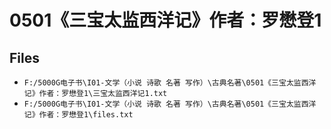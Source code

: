# 0501《三宝太监西洋记》作者：罗懋登1

## Files

- `F:/5000G电子书\I01-文学（小说 诗歌 名著 写作）\古典名著\0501《三宝太监西洋记》作者：罗懋登1\三宝太监西洋记1.txt`
- `F:/5000G电子书\I01-文学（小说 诗歌 名著 写作）\古典名著\0501《三宝太监西洋记》作者：罗懋登1\files.txt`
